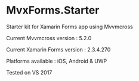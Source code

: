 # MvxForms.Starter
Starter kit for Xamarin Forms app using Mvvmcross  

Current Mvvmcross version : 5.2.0 <p>
Current Xamarin Forms version : 2.3.4.270

Platforms available : iOS, Android & UWP

Tested on VS 2017
